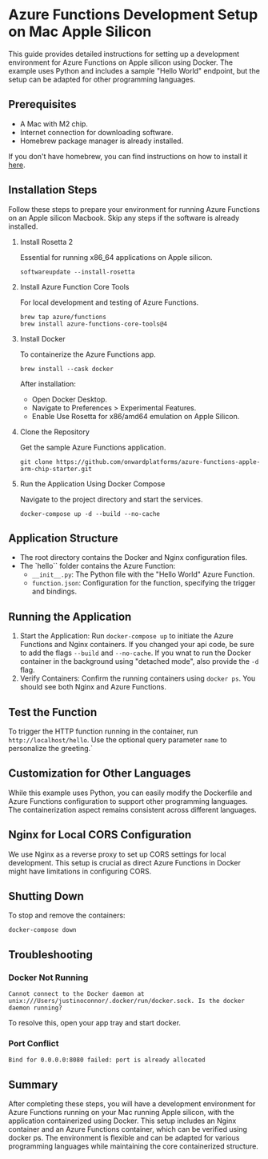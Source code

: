 # Azure Functions Development Setup on Mac Apple Silicon

This guide provides detailed instructions for setting up a development environment for Azure Functions on Apple silicon using Docker. The example uses Python and includes a sample "Hello World" endpoint, but the setup can be adapted for other programming languages.

## Prerequisites

- A Mac with M2 chip.
- Internet connection for downloading software.
- Homebrew package manager is already installed.

If you don't have homebrew, you can find instructions on how to install it [here](https://brew.sh/).

## Installation Steps

Follow these steps to prepare your environment for running Azure Functions on an Apple silicon Macbook. Skip any steps if the software is already installed.

1.  Install Rosetta 2

    Essential for running x86_64 applications on Apple silicon.

    ```shell
    softwareupdate --install-rosetta
    ```

2.  Install Azure Function Core Tools

    For local development and testing of Azure Functions.

    ```shell
    brew tap azure/functions
    brew install azure-functions-core-tools@4
    ```

3.  Install Docker

    To containerize the Azure Functions app.

    ```shell
    brew install --cask docker
    ```

    After installation:

    - Open Docker Desktop.
    - Navigate to Preferences > Experimental Features.
    - Enable Use Rosetta for x86/amd64 emulation on Apple Silicon.

4.  Clone the Repository

    Get the sample Azure Functions application.

    ```shell
    git clone https://github.com/onwardplatforms/azure-functions-apple-arm-chip-starter.git
    ```

5.  Run the Application Using Docker Compose

    Navigate to the project directory and start the services.

    ```shell
    docker-compose up -d --build --no-cache
    ```

## Application Structure

- The root directory contains the Docker and Nginx configuration files.
- The `hello`` folder contains the Azure Function:
  - `__init__.py`: The Python file with the "Hello World" Azure Function.
  - `function.json`: Configuration for the function, specifying the trigger and bindings.

## Running the Application

1. Start the Application: Run `docker-compose up` to initiate the Azure Functions and Nginx containers. If you changed your api code, be sure to add the flags `--build` and `--no-cache`. If you wnat to run the Docker container in the background using "detached mode", also provide the `-d` flag.
2. Verify Containers: Confirm the running containers using `docker ps`. You should see both Nginx and Azure Functions.

## Test the Function

To trigger the HTTP function running in the container, run `http://localhost/hello`. Use the optional query parameter `name` to personalize the greeting.`

## Customization for Other Languages

While this example uses Python, you can easily modify the Dockerfile and Azure Functions configuration to support other programming languages. The containerization aspect remains consistent across different languages.

## Nginx for Local CORS Configuration

We use Nginx as a reverse proxy to set up CORS settings for local development. This setup is crucial as direct Azure Functions in Docker might have limitations in configuring CORS.

## Shutting Down

To stop and remove the containers:

```shell
docker-compose down
```

## Troubleshooting

### Docker Not Running

`Cannot connect to the Docker daemon at unix:///Users/justinoconnor/.docker/run/docker.sock. Is the docker daemon running?`

To resolve this, open your app tray and start docker.

### Port Conflict

`Bind for 0.0.0.0:8080 failed: port is already allocated`

## Summary

After completing these steps, you will have a development environment for Azure Functions running on your Mac running Apple silicon, with the application containerized using Docker. This setup includes an Nginx container and an Azure Functions container, which can be verified using docker ps. The environment is flexible and can be adapted for various programming languages while maintaining the core containerized structure.
